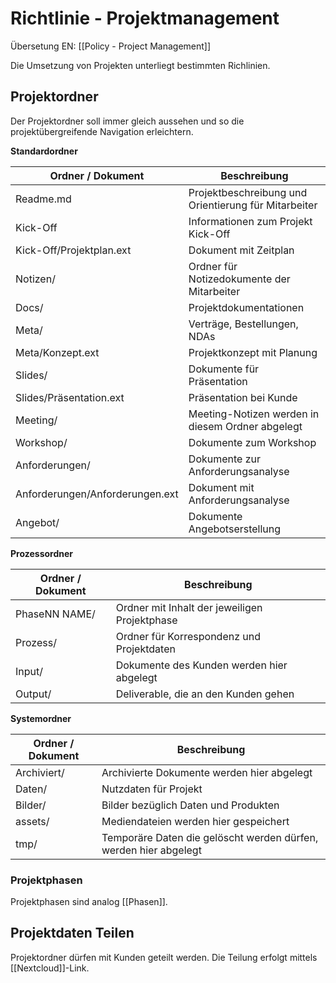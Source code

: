 # Richtlinie - Projektmanagement
Übersetung EN: [[Policy - Project Management]]

Die Umsetzung von Projekten unterliegt bestimmten Richlinien.

## Projektordner

Der Projektordner soll immer gleich aussehen und so die projektübergreifende Navigation erleichtern.

**Standardordner**

Ordner / Dokument | Beschreibung
-|-
Readme.md | Projektbeschreibung und Orientierung für Mitarbeiter
Kick-Off | Informationen zum Projekt Kick-Off
Kick-Off/Projektplan.ext | Dokument mit Zeitplan
Notizen/ | Ordner für Notizedokumente der Mitarbeiter
Docs/ | Projektdokumentationen
Meta/ | Verträge, Bestellungen, NDAs
Meta/Konzept.ext | Projektkonzept mit Planung
Slides/ | Dokumente für Präsentation
Slides/Präsentation.ext | Präsentation bei Kunde
Meeting/ | Meeting-Notizen werden in diesem Ordner abgelegt
Workshop/ | Dokumente zum Workshop
Anforderungen/ | Dokumente zur Anforderungsanalyse
Anforderungen/Anforderungen.ext | Dokument mit Anforderungsanalyse
Angebot/ | Dokumente Angebotserstellung

**Prozessordner**

Ordner / Dokument | Beschreibung
-|-
PhaseNN NAME/ | Ordner mit Inhalt der jeweiligen Projektphase
Prozess/ | Ordner für Korrespondenz und Projektdaten
Input/ | Dokumente des Kunden werden hier abgelegt
Output/ | Deliverable, die an den Kunden gehen

**Systemordner**

Ordner / Dokument | Beschreibung
-|-
Archiviert/ | Archivierte Dokumente werden hier abgelegt
Daten/ |  Nutzdaten für Projekt
Bilder/ | Bilder bezüglich Daten und Produkten 
assets/ | Mediendateien werden hier gespeichert
tmp/ | Temporäre Daten die gelöscht werden dürfen, werden hier abgelegt

### Projektphasen

Projektphasen sind analog [[Phasen]].

## Projektdaten Teilen

Projektordner dürfen mit Kunden geteilt werden. Die Teilung erfolgt mittels [[Nextcloud]]-Link.
